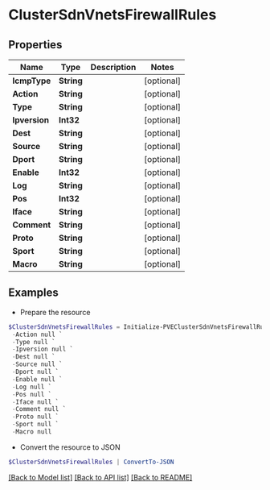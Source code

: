 # ClusterSdnVnetsFirewallRules
## Properties

Name | Type | Description | Notes
------------ | ------------- | ------------- | -------------
**IcmpType** | **String** |  | [optional] 
**Action** | **String** |  | [optional] 
**Type** | **String** |  | [optional] 
**Ipversion** | **Int32** |  | [optional] 
**Dest** | **String** |  | [optional] 
**Source** | **String** |  | [optional] 
**Dport** | **String** |  | [optional] 
**Enable** | **Int32** |  | [optional] 
**Log** | **String** |  | [optional] 
**Pos** | **Int32** |  | [optional] 
**Iface** | **String** |  | [optional] 
**Comment** | **String** |  | [optional] 
**Proto** | **String** |  | [optional] 
**Sport** | **String** |  | [optional] 
**Macro** | **String** |  | [optional] 

## Examples

- Prepare the resource
```powershell
$ClusterSdnVnetsFirewallRules = Initialize-PVEClusterSdnVnetsFirewallRules  -IcmpType null `
 -Action null `
 -Type null `
 -Ipversion null `
 -Dest null `
 -Source null `
 -Dport null `
 -Enable null `
 -Log null `
 -Pos null `
 -Iface null `
 -Comment null `
 -Proto null `
 -Sport null `
 -Macro null
```

- Convert the resource to JSON
```powershell
$ClusterSdnVnetsFirewallRules | ConvertTo-JSON
```

[[Back to Model list]](../README.md#documentation-for-models) [[Back to API list]](../README.md#documentation-for-api-endpoints) [[Back to README]](../README.md)

